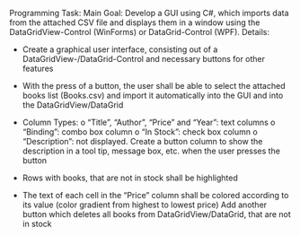 Programming Task:
Main Goal: Develop a GUI using C#, which imports data from the attached CSV file and
displays them in a window using the DataGridView-Control (WinForms) or DataGrid-Control
(WPF).
Details:
- Create a graphical user interface, consisting out of a DataGridView-/DataGrid-Control
and necessary buttons for other features
- With the press of a button, the user shall be able to select the attached books list
(Books.csv) and import it automatically into the GUI and into the
DataGridView/DataGrid
- Column Types:
o “Title”, “Author”, “Price” and “Year”: text columns
o “Binding”: combo box column
o “In Stock”: check box column
o “Description”: not displayed. Create a button column to show the description in
a tool tip, message box, etc. when the user presses the button

- Rows with books, that are not in stock shall be highlighted
- The text of each cell in the “Price” column shall be colored according to its value
(color gradient from highest to lowest price)
Add another button which deletes all books from DataGridView/DataGrid, that are not
in stock
